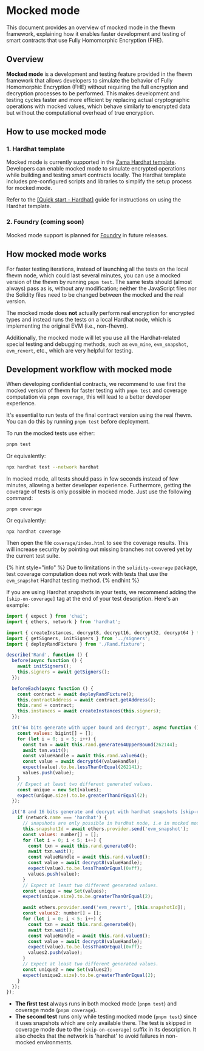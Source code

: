 # Mocked mode

This document provides an overview of mocked mode in the fhevm framework, explaining how it enables faster development and testing of smart contracts that use Fully Homomorphic Encryption (FHE).

## Overview

**Mocked mode** is a development and testing feature provided in the fhevm framework that allows developers to simulate the behavior of Fully Homomorphic Encryption (FHE) without requiring the full encryption and decryption processes to be performed. This makes development and testing cycles faster and more efficient by replacing actual cryptographic operations with mocked values, which behave similarly to encrypted data but without the computational overhead of true encryption.

## How to use mocked mode

### 1. **Hardhat template**

Mocked mode is currently supported in the [Zama Hardhat template](https://github.com/zama-ai/fhevm-hardhat-template). Developers can enable mocked mode to simulate encrypted operations while building and testing smart contracts locally. The Hardhat template includes pre-configured scripts and libraries to simplify the setup process for mocked mode.

Refer to the [[Quick start - Hardhat]](../getting-started/overview-1/hardhat/README.md) guide for instructions on using the Hardhat template.

### 2. **Foundry (coming soon)**

Mocked mode support is planned for [Foundry](./write_contract/foundry.md) in future releases.

## How mocked mode works

For faster testing iterations, instead of launching all the tests on the local fhevm node, which could last several minutes, you can use a mocked version of the fhevm by running `pnpm test`. The same tests should (almost always) pass as is, without any modification; neither the JavaScript files nor the Solidity files need to be changed between the mocked and the real version.

The mocked mode does **not** actually perform real encryption for encrypted types and instead runs the tests on a local Hardhat node, which is implementing the original EVM (i.e., non-fhevm).

Additionally, the mocked mode will let you use all the Hardhat-related special testing and debugging methods, such as `evm_mine`, `evm_snapshot`, `evm_revert`, etc., which are very helpful for testing.

## Development workflow with mocked mode

When developing confidential contracts, we recommend to use first the mocked version of fhevm for faster testing with `pnpm test` and coverage computation via `pnpm coverage`, this will lead to a better developer experience.

It's essential to run tests of the final contract version using the real fhevm. You can do this by running `pnpm test` before deployment.

To run the mocked tests use either:

```sh
pnpm test
```

Or equivalently:

```sh
npx hardhat test --network hardhat
```

In mocked mode, all tests should pass in few seconds instead of few minutes, allowing a better developer experience.
Furthermore, getting the coverage of tests is only possible in mocked mode. Just use the following command:

```
pnpm coverage
```

Or equivalently:

```
npx hardhat coverage
```

Then open the file `coverage/index.html` to see the coverage results. This will increase security by pointing out missing branches not covered yet by the current test suite.

{% hint style="info" %}
Due to limitations in the `solidity-coverage` package, test coverage computation does not work with tests that use the `evm_snapshot` Hardhat testing method.
{% endhint %}

If you are using Hardhat snapshots in your tests, we recommend adding the `[skip-on-coverage]` tag at the end of your test description. Here's an example:

```js
import { expect } from 'chai';
import { ethers, network } from 'hardhat';

import { createInstances, decrypt8, decrypt16, decrypt32, decrypt64 } from '../instance';
import { getSigners, initSigners } from '../signers';
import { deployRandFixture } from './Rand.fixture';

describe('Rand', function () {
  before(async function () {
    await initSigners();
    this.signers = await getSigners();
  });

  beforeEach(async function () {
    const contract = await deployRandFixture();
    this.contractAddress = await contract.getAddress();
    this.rand = contract;
    this.instances = await createInstances(this.signers);
  });

  it('64 bits generate with upper bound and decrypt', async function () {
    const values: bigint[] = [];
    for (let i = 0; i < 5; i++) {
      const txn = await this.rand.generate64UpperBound(262144);
      await txn.wait();
      const valueHandle = await this.rand.value64();
      const value = await decrypt64(valueHandle);
      expect(value).to.be.lessThanOrEqual(262141);
      values.push(value);
    }
    // Expect at least two different generated values.
    const unique = new Set(values);
    expect(unique.size).to.be.greaterThanOrEqual(2);
  });

  it('8 and 16 bits generate and decrypt with hardhat snapshots [skip-on-coverage]', async function () {
    if (network.name === 'hardhat') {
      // snapshots are only possible in hardhat node, i.e in mocked mode
      this.snapshotId = await ethers.provider.send('evm_snapshot');
      const values: number[] = [];
      for (let i = 0; i < 5; i++) {
        const txn = await this.rand.generate8();
        await txn.wait();
        const valueHandle = await this.rand.value8();
        const value = await decrypt8(valueHandle);
        expect(value).to.be.lessThanOrEqual(0xff);
        values.push(value);
      }
      // Expect at least two different generated values.
      const unique = new Set(values);
      expect(unique.size).to.be.greaterThanOrEqual(2);

      await ethers.provider.send('evm_revert', [this.snapshotId]);
      const values2: number[] = [];
      for (let i = 0; i < 5; i++) {
        const txn = await this.rand.generate8();
        await txn.wait();
        const valueHandle = await this.rand.value8();
        const value = await decrypt8(valueHandle);
        expect(value).to.be.lessThanOrEqual(0xff);
        values2.push(value);
      }
      // Expect at least two different generated values.
      const unique2 = new Set(values2);
      expect(unique2.size).to.be.greaterThanOrEqual(2);
    }
  });
});
```

- **The first test** always runs in both mocked mode (`pnpm test`) and coverage mode (`pnpm coverage`).
- **The second test** runs only while testing mocked mode (`pnpm test`) since it uses snapshots which are only available there. The test is skipped in coverage mode due to the `[skip-on-coverage]` suffix in its description. It also checks that the network is 'hardhat' to avoid failures in non-mocked environments.
